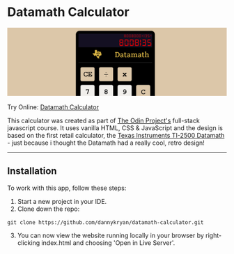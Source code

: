 # Datamath Calculator

[![Datamath Calculator](/Assets/datamath-header.png)](https://dannykryan.github.io/datamath-calculator/)

Try Online: [Datamath Calculator](https://dannykryan.github.io/datamath-calculator/)

This calculator was created as part of [The Odin Project's](http://www.theodinproject.com) full-stack javascript course.
It uses vanilla HTML, CSS & JavaScript and the design is based on the first retail calculator, the [Texas Instruments TI-2500 Datamath](http://www.vintagecalculators.com/html/texas_instruments_2500.html#TI2500-1) - just because i thought the Datamath had a really cool, retro design!

---

## Installation

To work with this app, follow these steps:

1. Start a new project in your IDE.
2. Clone down the repo:

```
git clone https://github.com/dannykryan/datamath-calculator.git
```

3. You can now view the website running locally in your browser by right-clicking index.html and choosing 'Open in Live Server'.
